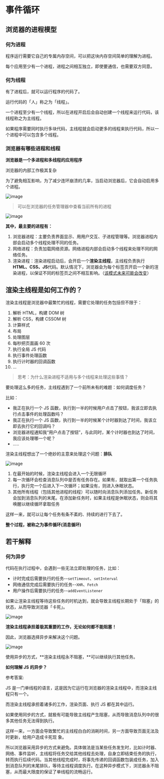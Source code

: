 # 事件循环

## 浏览器的进程模型

### 何为进程

程序运行需要它自己的专属内存空间，可以把这块内存空间简单的理解为进程。

每个应用至少有一个进程，进程之间相互独立，即使要通信，也需要双方同意。

### 何为线程

有了进程后，就可以运行程序的代码了。

运行代码的「人」称之为「线程」。

一个进程至少有一个线程，所以在进程开启后会自动创建一个线程来运行代码，该线程称之为主线程。

如果程序需要同时执行多块代码，主线程就会启动更多的线程来执行代码，所以一个进程中可以包含多个线程。

### 浏览器有哪些进程和线程

**浏览器是一个多进程和多线程的应用程序**

浏览器的内部工作极其复杂

为了避免相互影响，为了减少连环崩溃的几率，当启动浏览器后，它会自动启用多个进程。

![image](https://img2024.cnblogs.com/blog/2332774/202507/2332774-20250713131644171-248647450.png)

> 可以在浏览器的任务管理器中查看当前所有的进程

![image](https://img2024.cnblogs.com/blog/2332774/202507/2332774-20250713132142676-1821843954.png)

**其中，最主要的进程有：**

1. 浏览器进程：主要负责界面显示、用用户交互、子进程管理等。浏览器进程内部会启动多个线程处理不同的任务。
2. 网络进程：负责加载网络资源。网络进程内部会启动多个线程来处理不同的网络任务。
3. 渲染进程：渲染进程启动后，会开启一个**渲染主线程**，主线程负责执行**HTML、CSS、JS**代码。默认情况下，浏览器会为每个标签页开启一个新的渲染进程，以保证不同的标签页之间不相互影响。（[该模式未来可能会改变](https://chromium.googlesource.com/chromium/src/+/main/docs/process_model_and_site_isolation.md#Modes-and-Availability)）

## 渲染主线程是如何工作的？

渲染主线程是浏览器中最繁忙的线程，需要它处理的任务包括但不限于：

1. 解析 HTML，构建 DOM 树
2. 解析 CSS，构建 CSSOM 树
3. 计算样式
4. 布局
5. 处理图层
6. 每秒把页面画 60 次
7. 执行全局 JS 代码
8. 执行事件处理函数
9. 执行计时器的回调函数
10. ...

> 思考：为什么渲染进程不适用与多个线程来处理这些事情？

要处理这么多的任务，主线程遇到了一个前所未有的难题：如何调度任务？

比如：

- 我正在执行一个 JS 函数，执行到一半的时候用户点击了按钮，我该立即去执行点击事件的处理函数吗？
- 我正在执行一个 JS 函数，执行到一半的时候某个计时器到达了时间，我该立即去执行它的回调吗？
- 浏览器进程通知我“用户点击了按钮”，与此同时，某个计时器也到达了时间，我应该处理哪一个呢？
- .....

渲染主线程想出了一个绝妙的主意来处理这个问题：**排队**

![image](https://img2024.cnblogs.com/blog/2332774/202508/2332774-20250826000554831-676283681.png)

1. 在最开始的时候，渲染主线程会进入一个无限循环
2. 每一次循环会检查消息队列中是否有任务存在。如果有，就取出第一个任务执行，执行完一个后进入下一次循环；如果没有，则进入休眠状态。
3. 其他所有线程（包括其他进程的线程）可以随时向消息队列添加任务。新任务会加到消息队列的末尾。在添加新任务时，如果主线程是休眠状态，则会将其唤醒以继续循环拿取任务

这样一来，就可以让每个任务有条不紊的、持续的进行下去了。

**整个过程，被称之为事件循环(消息循环)**

## 若干解释

### 何为异步

代码在执行过程中，会遇到一些无法立即处理的任务，比如：

- 计时完成后需要执行的任务--`setTimeout`、`setInterval`
- 网络通信完成后需要执行的任务--`XHR`、`Fetch`
- 用户操作后需要执行的任务--`addEventListener`

如果让渲染主线程等待这些任务的时机达到，就会导致主线程长期处于「阻塞」的状态，从而导致浏览器「卡死」。

![image](https://img2024.cnblogs.com/blog/2332774/202509/2332774-20250914235107252-1916800685.png)

**渲染主线程承担着极其重要的工作，无论如何都不能阻塞！**

因此，浏览器选择异步来解决这个问题。

![image](https://img2024.cnblogs.com/blog/2332774/202509/2332774-20250914235638567-823868134.png)

使用异步的方式，**渲染主线程永不阻塞，**可以继续执行其他任务。

**如何理解 JS 的异步？**

参考答案:

JS 是一门单线程的语言，这是因为它运行在浏览器的渲染主线程中，而渲染主线程只有一个。

而渲染主线程承担着诸多的工作，渲染页面、执行 JS 都在其中运行。

如果使用同步的方式，就极有可能导致主线程产生阻塞，从而导致消息队列中的很多其他任务无法得到执行。

这样一来，一方面会导致繁忙的主线程白白的消耗时间，另一方面导致页面无法及时更新，给用户造成卡死现
象。

所以浏览器采用异步的方式来避免。具体做法是当某些任务发生时，比如计时器、网络、事件监听，主线程将任务交给其他线程去处理，自身立即结束任务的执行，转而执行后续代码。当其他线程完成时，将事先传递的回调函数包装成任务，加入到消息队列的末尾排队，等待主线程调度执行。在这种异步模式下，浏览器永不阻塞，从而最大限度的保证了单线程的流畅运行。
